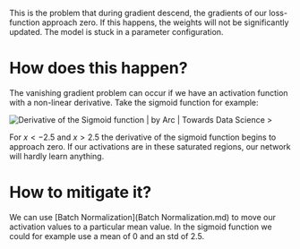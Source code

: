 This is the problem that during gradient descend, the gradients of our loss-function approach zero. If this happens, the weights will not be significantly updated. The model is stuck in a parameter configuration.

# How does this happen?

The vanishing gradient problem can occur if we have an activation function with a non-linear derivative. Take the sigmoid function for example:

![Derivative of the Sigmoid function | by Arc | Towards Data Science >](https://miro.medium.com/v2/resize:fit:1400/1*6A3A_rt4YmumHusvTvVTxw.png)

For $x < -2.5$ and $x > 2.5$ the derivative of the sigmoid function begins to approach zero. If our activations are in these saturated regions, our network will hardly learn anything.

# How to mitigate it?

We can use [Batch Normalization](Batch Normalization.md) to move our activation values to a particular mean value. In the sigmoid function we could for example use a mean of $0$ and an std of $2.5$​.
